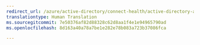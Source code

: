 ```yaml
---
redirect_url: /azure/active-directory/connect-health/active-directory-aadconnect-health-faq
translationtype: Human Translation
ms.sourcegitcommit: 7e50376af82d88328c62d8aa1f4e1e94965790ad
ms.openlocfilehash: 8d163a40a78a7be1e282e78b083a723b37086fca

---
```




<!--HONumber=Dec16_HO3-->


